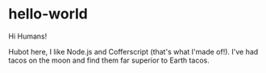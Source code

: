 # hello-world

Hi Humans!

Hubot here, I like Node.js and Cofferscript (that's what I'made of!).
I've had tacos on the moon and find them far superior to Earth tacos.
